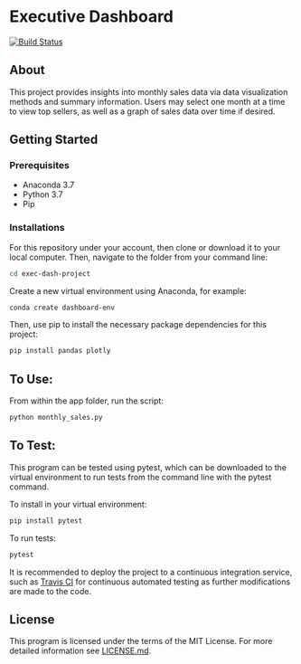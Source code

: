 # Executive Dashboard
[![Build Status](https://travis-ci.org/megc1/exec-dash-project.svg?branch=master)](https://travis-ci.org/megc1/exec-dash-project)

## About
This project provides insights into monthly sales data via data visualization methods and summary information. Users may select one month at a time to view top sellers, as well as a graph of sales data over time if desired.

## Getting Started

### Prerequisites
* Anaconda 3.7
* Python 3.7
* Pip

### Installations

For this repository under your account, then clone or download it to your local computer. Then, navigate to the folder from your command line:
```sh
cd exec-dash-project
```
Create a new virtual environment using Anaconda, for example:
```sh
conda create dashboard-env
```
Then, use pip to install the necessary package dependencies for this project:
```sh
pip install pandas plotly
```
## To Use:
From within the app folder, run the script:
```sh
python monthly_sales.py
```

## To Test:

This program can be tested using pytest, which can be downloaded to the virtual environment to run tests from the command line with the pytest command.

To install in your virtual environment:
```sh
pip install pytest
```

To run tests:
```sh
pytest 
```
It is recommended to deploy the project to a continuous integration service, such as [Travis CI](https://travis-ci.org/) for continuous automated testing as further modifications are made to the code. 


## License

This program is licensed under the terms of the MIT License. For more detailed information see [LICENSE.md](LICENSE.md).